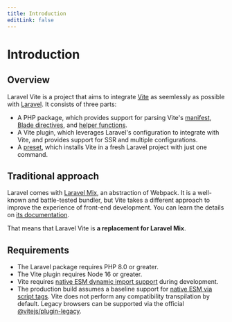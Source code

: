 ```yaml
---
title: Introduction
editLink: false
---
```


# Introduction

## Overview

Laravel Vite is a project that aims to integrate [Vite](https://vitejs.dev) as seemlessly as possible with [Laravel](https://laravel.com). It consists of three parts:

- A PHP package, which provides support for parsing Vite's [manifest](https://vitejs.dev/guide/backend-integration.html#backend-integration), [Blade directives](/guide/features/directives), and [helper functions](/guide/features/helpers).
- A Vite plugin, which leverages Laravel's configuration to integrate with Vite, and provides support for SSR and multiple configurations.
- A [preset](https://preset.dev), which installs Vite in a fresh Laravel project with just one command.

## Traditional approach

Laravel comes with [Laravel Mix](https://laravel-mix.com), an abstraction of Webpack. It is a well-known and battle-tested bundler, but Vite takes a different approach to improve the experience of front-end development. You can learn the details on [its documentation](https://vitejs.dev/guide/why.html#the-problems).

That means that Laravel Vite is **a replacement for Laravel Mix**.

## Requirements

- The Laravel package requires PHP 8.0 or greater.
- The Vite plugin requires Node 16 or greater.
- Vite requires [native ESM dynamic import support](https://caniuse.com/es6-module-dynamic-import) during development.
- The production build assumes a baseline support for [native ESM via script tags](https://caniuse.com/es6-module). Vite does not perform any compatibility transpilation by default. Legacy browsers can be supported via the official [@vitejs/plugin-legacy](https://github.com/vitejs/vite/tree/main/packages/plugin-legacy).
